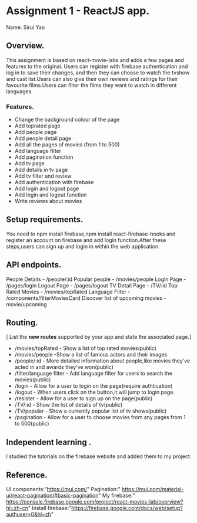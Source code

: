 # Assignment 1 - ReactJS app.

Name: Sirui Yao

## Overview.

This assignment is based on react-movie-labs and adds a few pages and features to the original. Users can register with firebase authentication and log in to save their changes, and then they can choose to watch the tvshow and cast list.Users can also give their own reviews and ratings for their favourite films.Users can filter the films they want to watch in different languages.

### Features.
+ Change the background colour of the page
+ Add toprated page
+ Add people page 
+ Add people detail page
+ Add all the pages of movies (from 1 to 500)
+ Add language filter 
+ Add pagination function
+ Add tv page
+ Add details in tv page
+ Add tv filter and review
+ Add authentication with firebase
+ Add login and logout page
+ Add login and logout function
+ Write reviews about movies
## Setup requirements.

You need to npm install firebase,npm install react-firebase-hooks and register an account on firebase and add login function.After these steps,users can sign up and login in within the web application.

## API endpoints.

People Details - /people/:id
Popular people - /movies/people
Login Page - /pages/login
Logout Page - /pages/logout
TV Detail Page - /TV/:id
Top Rated Movies - /movies/topRated
Language Filter - /components/filterMoviesCard
Discover list of upcoming movies - movie/upcoming
## Routing.

[ List the __new routes__ supported by your app and state the associated page.]

+ /movies/topRated - Show a list of top rated movies(public)
+ /movies/people -Show a list of famous actors and their images
+ /people/:id - More detailed information about people,like movies they've acted in and awards they've won(public)
+ /filter/language filter - Add language filter for users to search the movies(public)
+ /login - Allow for a user to login on the page(require authtication)
+ /logout - When users click on the button,it will jump to login page.
+ /resister - Allow for a user to sign up on the page(public)
+ /TV/:id - Show the list of details of tv(public)
+ /TV/popular - Show a currently popular list of tv shows(public)
+ /pagination - Allow for a user to choose movies from any pages from 1 to 500(public)

## Independent learning .
I studied the tutorials on the firebase website and added them to my project.

## Reference.
UI components:"https://mui.com/"
Pagination:" https://mui.com/material-ui/react-pagination/#basic-pagination"
My firebase:" https://console.firebase.google.com/project/react-movies-lab/overview?hl=zh-cn"
Install firebase:"https://firebase.google.com/docs/web/setup?authuser=0&hl=zh"

